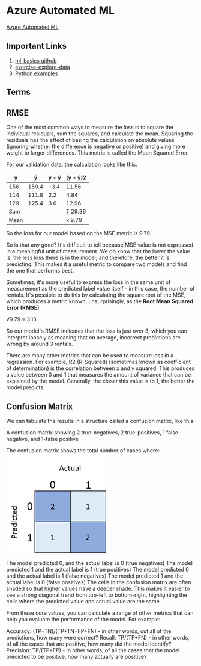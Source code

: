 # Azure Automated ML

[Azure Automated ML](./docs/AutoML.pdf)




## Important Links

1. [ml-basics github](https://github.com/MicrosoftDocs/ml-basics.git)
2. [exercise-explore-data](https://docs.microsoft.com/en-us/learn/modules/explore-analyze-data-with-python/2-exercise-explore-data)
3. [Python examples](./demo001-python/README.md)

## Terms

## RMSE

One of the most common ways to measure the loss is to square the individual residuals, sum the squares, and calculate 
the mean. Squaring the residuals has the effect of basing the calculation on absolute values (ignoring whether the 
difference is negative or positive) and giving more weight to larger differences. This metric is called the Mean Squared 
Error.

For our validation data, the calculation looks like this:

|y	| ŷ | 	y - ŷ|	(y - ŷ)2|
|---|---|---|---|
|156|	159.4|	-3.4|	11.56|
|114|	111.8|	2.2|	4.84|
|129|	125.4|	3.6|	12.96|
|Sum|	| | ∑	29.36
|Mean|	| | x̄	9.79
So the loss for our model based on the MSE metric is 9.79.

So is that any good? It's difficult to tell because MSE value is not expressed in a meaningful unit of measurement. 
We do know that the lower the value is, the less loss there is in the model; and therefore, the better it is predicting. 
This makes it a useful metric to compare two models and find the one that performs best.

Sometimes, it's more useful to express the loss in the same unit of measurement as the predicted label value itself - 
in this case, the number of rentals. It's possible to do this by calculating the square root of the MSE, which produces 
a metric known, unsurprisingly, as the **Root Mean Squared Error (RMSE)**.

√9.79 = 3.13

So our model's RMSE indicates that the loss is just over 3, which you can interpret loosely as meaning that on average, 
incorrect predictions are wrong by around 3 rentals.

There are many other metrics that can be used to measure loss in a regression. For example, R2 (R-Squared) (sometimes 
known as coefficient of determination) is the correlation between x and y squared. This produces a value between 0 and 
1 that measures the amount of variance that can be explained by the model. Generally, the closer this value is to 1, 
the better the model predicts.

## Confusion Matrix

We can tabulate the results in a structure called a confusion matrix, like this:

A confusion matrix showing 2 true-negatives, 2 true-positives, 1 false-negative, and 1-false positive

The confusion matrix shows the total number of cases where:

![](./images/confusion-matrix.png)

The model predicted 0, and the actual label is 0 (true negatives)
The model predicted 1 and the actual label is 1 (true positives)
The model predicted 0 and the actual label is 1 (false negatives)
The model predicted 1 and the actual label is 0 (false positives)
The cells in the confusion matrix are often shaded so that higher values have a deeper shade. This makes it easier to see a strong diagonal trend from top-left to bottom-right, highlighting the cells where the predicted value and actual value are the same.

From these core values, you can calculate a range of other metrics that can help you evaluate the performance of the model. For example:

Accuracy: (TP+TN)/(TP+TN+FP+FN) - in other words, out all of the predictions, how many were correct?
Recall: TP/(TP+FN) - in other words, of all the cases that are positive, how many did the model identify?
Precision: TP/(TP+FP) - in other words, of all the cases that the model predicted to be positive, how many actually are positive?



